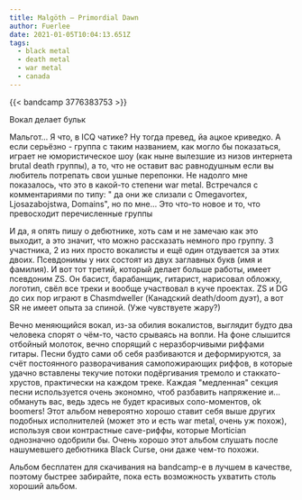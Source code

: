 ```yaml
---
title: Malgöth — Primordial Dawn
author: Fuerlee
date: 2021-01-05T10:04:13.651Z
tags:
  - black metal
  - death metal
  - war metal
  - canada
---
```

{{< bandcamp 3776383753 >}}

Вокал делает бульк

Мальгот... Я что, в ICQ чатике? Ну тогда превед, йа ацкое криведко. А если серьёзно - группа с таким названием, как могло бы показаться, играет не юмористическое шоу (как ныне вылезшие из низов интернета brutal death группы), а то, что не оставит вас равнодушным если вы любитель потрепать свои ушные перепонки. Не надолго мне показалось, что это в какой-то степени war metal. Встречался с комментариями по типу: " да они же слизали с Omegavortex, Ljosazabojstwa, Domains", но по мне... Это что-то новое и то, что превосходит перечисленные группы

И да, я опять пишу о дебютнике, хоть сам и не замечаю как это выходит, а это значит, что можно рассказать немного про группу. 3 участника, 2 из них просто вокалисты и ещё один отдувается за этих двоих. Псевдонимы у них состоят из двух заглавных букв (имя и фамилия). И вот тот третий, который делает больше работы, имеет псевдоним ZS. Он басист, барабанщик, гитарист, нарисовал обложку, логотип, свёл все треки и вообще участвовал в куче проектах. ZS и DG до сих пор играют в Chasmdweller (Канадский death/doom дуэт), а вот SR не имеет опыта за спиной. (Уже чувствуете жару?)

Вечно меняющийся вокал, из-за обилия вокалистов, выглядит будто два человека спорят о чём-то, часто срываясь на вопли. На фоне слышится отбойный молоток, вечно спорящий с неразборчивыми риффами гитары. Песни будто сами об себя разбиваются и деформируются, за счёт постоянного разворачивания самопожирающих риффов, в которые удачно вставлены текучие потоки подёргивания тремоло и стаккато-хрустов, практически на каждом треке. Каждая "медленная" секция песни используется очень экономно, чтоб разбавить напряжение и... обмануть вас, ведь здесь не будет красивых соло-моментов, ok boomers! Этот альбом невероятно хорошо ставит себя выше других подобных исполнителей (может это и есть war metal, очень уж похож), используя свои контрастные cave-риффы, которые Mortician однозначно одобрили бы. Очень хорошо этот альбом слушать после нашумевшего дебютника Black Curse, они даже чем-то похожи.

Альбом бесплатен для скачивания на bandcamp-е в лучшем в качестве, поэтому быстрее забирайте, пока есть возможность ухватить столь хороший альбом.